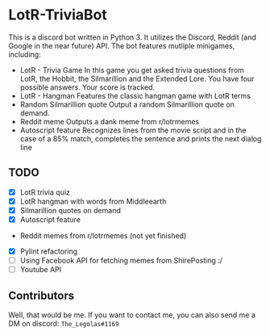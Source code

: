 # LotR-TriviaBot
This is a discord bot written in Python 3.
It utilizes the Discord, Reddit (and Google in the near future) API.
The bot features mutliple minigames, including:
* LotR - Trivia Game
In this game you get asked trivia questions from LotR, the Hobbit, the Silmarillion and the Extended Lore. You have four possible answers. Your score is tracked.
* LotR - Hangman
Features the classic hangman game with LotR terms
* Random Silmarillion quote
Output a random Silmarillion quote on demand.
* Reddit meme
Outputs a dank meme from r/lotrmemes
* Autoscript feature
Recognizes lines from the movie script and in the case of a 85% match, completes the sentence and prints the next dialog line

## TODO
- [x] LotR trivia quiz
- [x] LotR hangman with words from Middleearth
- [x] Silmarillion quotes on demand
- [x] Autoscript feature
- Reddit memes from r/lotrmemes (not yet finished)
- [x] Pylint refactoring
- [ ] Using Facebook API for fetching memes from ShirePosting :/
- [ ] Youtube API 

## Contributors
Well, that would be me. If you want to contact me,
you can also send me a DM on discord: `The_Legolas#1169`